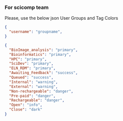 ### For scicomp team
Please, use the below json User Groups and Tag Colors

```json
{
  "username": "groupname",
}
```

```json
{
  "BioImage_analysis": "primary",
  "Bioinformatics": "primary",
  "HPC": "primary",
  "SciDev": "primary",
  "ELN_RDM": "primary",
  "Awaiting_Feedback": "success",
  "Queued": "success",
  "Internal": "warning",
  "External": "warning",
  "Non-rechargeable": "danger",
  "Pre-paid": "danger",
  "Rechargeable": "danger",
  "Open": "info",
  "Close": "dark"
}
```
